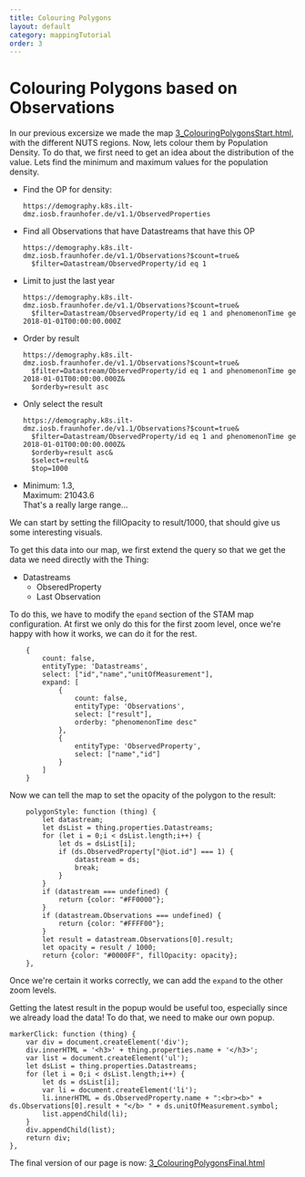 ```yaml
---
title: Colouring Polygons
layout: default
category: mappingTutorial
order: 3
---
```


# Colouring Polygons based on Observations

In our previous excersize we made the map [3_ColouringPolygonsStart.html](3_ColouringPolygonsStart.html), with the different NUTS regions.
Now, lets colour them by Population Density.
To do that, we first need to get an idea about the distribution of the value.
Lets find the minimum and maximum values for the population density.

* Find the OP for density:
  ```
  https://demography.k8s.ilt-dmz.iosb.fraunhofer.de/v1.1/ObservedProperties
  ```
* Find all Observations that have Datastreams that have this OP
  ```
  https://demography.k8s.ilt-dmz.iosb.fraunhofer.de/v1.1/Observations?$count=true&
    $filter=Datastream/ObservedProperty/id eq 1
  ```
* Limit to just the last year
  ```
  https://demography.k8s.ilt-dmz.iosb.fraunhofer.de/v1.1/Observations?$count=true&
    $filter=Datastream/ObservedProperty/id eq 1 and phenomenonTime ge 2018-01-01T00:00:00.000Z
  ```
* Order by result
  ```
  https://demography.k8s.ilt-dmz.iosb.fraunhofer.de/v1.1/Observations?$count=true&
    $filter=Datastream/ObservedProperty/id eq 1 and phenomenonTime ge 2018-01-01T00:00:00.000Z&
    $orderby=result asc
  ```
* Only select the result
  ```
  https://demography.k8s.ilt-dmz.iosb.fraunhofer.de/v1.1/Observations?$count=true&
    $filter=Datastream/ObservedProperty/id eq 1 and phenomenonTime ge 2018-01-01T00:00:00.000Z&
    $orderby=result asc&
    $select=reult&
    $top=1000
  ```
* Minimum: 1.3,  
  Maximum: 21043.6  
  That's a really large range...

We can start by setting the fillOpacity to result/1000, that should give us some interesting visuals.

To get this data into our map, we first extend the query so that we get the data we need directly with the Thing:
* Datastreams
  * ObseredProperty
  * Last Observation

To do this, we have to modify the `epand` section of the STAM map configuration.
At first we only do this for the first zoom level, once we're happy with how it works, we can do it for the rest.

```
    {
        count: false,
        entityType: 'Datastreams',
        select: ["id","name","unitOfMeasurement"],
        expand: [
            {
                count: false,
                entityType: 'Observations',
                select: ["result"],
                orderby: "phenomenonTime desc"
            },
            {
                entityType: 'ObservedProperty',
                select: ["name","id"]
            }
        ]
    }
```

Now we can tell the map to set the opacity of the polygon to the result:
```
    polygonStyle: function (thing) {
        let datastream;
        let dsList = thing.properties.Datastreams;
        for (let i = 0;i < dsList.length;i++) {
            let ds = dsList[i];
            if (ds.ObservedProperty["@iot.id"] === 1) {
                datastream = ds;
                break;
            }
        }
        if (datastream === undefined) {
            return {color: "#FF0000"};
        }
        if (datastream.Observations === undefined) {
            return {color: "#FFFF00"};
        }
        let result = datastream.Observations[0].result;
        let opacity = result / 1000;
        return {color: "#0000FF", fillOpacity: opacity};
    },
```
Once we're certain it works correctly, we can add the `expand` to the other zoom levels.

Getting the latest result in the popup would be useful too, especially since we already load the data!
To do that, we need to make our own popup.

```
markerClick: function (thing) {
    var div = document.createElement('div');
    div.innerHTML = '<h3>' + thing.properties.name + '</h3>';
    var list = document.createElement('ul');
    let dsList = thing.properties.Datastreams;
    for (let i = 0;i < dsList.length;i++) {
        let ds = dsList[i];
        var li = document.createElement('li');
        li.innerHTML = ds.ObservedProperty.name + ":<br><b>" + ds.Observations[0].result + "</b> " + ds.unitOfMeasurement.symbol;
        list.appendChild(li);
    }
    div.appendChild(list);
    return div;
},
```

The final version of our page is now: [3_ColouringPolygonsFinal.html](3_ColouringPolygonsFinal.html)


